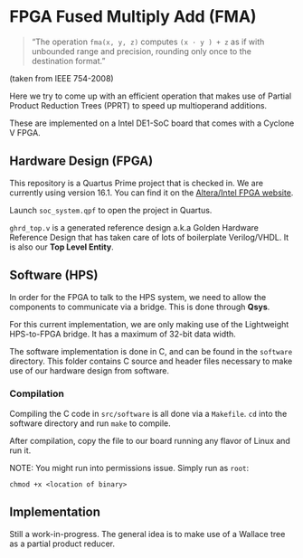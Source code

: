 # FPGA Fused Multiply Add (FMA)

> “The operation `fma(x, y, z)` computes `(x · y ) + z` as if with unbounded
range and precision, rounding only once to the destination format.”

(taken from IEEE 754-2008)

Here we try to come up with an efficient operation that makes use of
Partial Product Reduction Trees (PPRT) to speed up multioperand additions.

These are implemented on a Intel DE1-SoC board that comes with a Cyclone V FPGA.

## Hardware Design (FPGA)

This repository is a Quartus Prime project that is checked in. We are currently
using version 16.1. You can find it on the
[Altera/Intel FPGA website](https://www.altera.com/products/design-software/fpga-design/quartus-prime/download.html).

Launch `soc_system.qpf` to open the project in Quartus.

`ghrd_top.v` is a generated reference design a.k.a Golden Hardware Reference Design
that has taken care of lots of boilerplate Verilog/VHDL. It is also our **Top Level
Entity**.

## Software (HPS)

In order for the FPGA to talk to the HPS system, we need to allow the components
to communicate via a bridge. This is done through **Qsys**.

For this current implementation, we are only making use of the Lightweight
HPS-to-FPGA bridge. It has a maximum of 32-bit data width.

The software implementation is done in C, and can be found in the `software`
directory. This folder contains C source and header files necessary to make use
of our hardware design from software.

### Compilation

Compiling the C code in `src/software` is all done via a `Makefile`. `cd` into the
software directory and run `make` to compile.

After compilation, copy the file to our board running any flavor of Linux and
run it.

NOTE: You might run into permissions issue. Simply run as `root`:

`chmod +x <location of binary>`

## Implementation

Still a work-in-progress. The general idea is to make use of a Wallace tree as
a partial product reducer.
